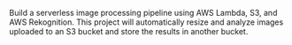 Build a serverless image processing pipeline using AWS Lambda, S3, and AWS Rekognition. This project will automatically resize and analyze images uploaded to an S3 bucket and store the results in another bucket.